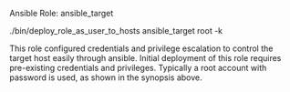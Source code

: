 Ansible Role:  ansible\_target

  ./bin/deploy\_role\_as\_user\_to\_hosts ansible\_target root <hostname> -k

This role configured credentials and privilege escalation to control the
target host easily through ansible.  Initial deployment of this role requires
pre-existing credentials and privileges.  Typically a root account with
password is used, as shown in the synopsis above.
